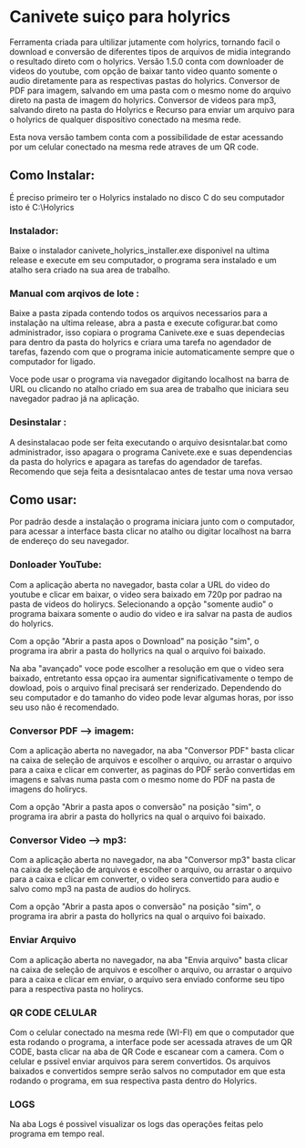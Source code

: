 # Canivete suiço para holyrics

Ferramenta criada para ultilizar jutamente com holyrics, tornando facil o download e conversão de diferentes tipos de arquivos de midia integrando o resultado direto com o holyrics. Versão 1.5.0 conta com downloader de videos do youtube, com opção de baixar tanto video quanto somente o audio diretamente para as respectivas pastas do holyrics. Conversor de PDF para imagem, salvando em uma pasta com o mesmo nome do arquivo direto na pasta de imagem do holyrics. Conversor de videos para mp3, salvando direto na pasta do Holyrics e Recurso para enviar um arquivo para o holyrics de qualquer dispositivo conectado na mesma rede.

Esta nova versão tambem conta com a possibilidade de estar acessando por um celular conectado na mesma rede atraves de um QR code.

## Como Instalar:
É preciso primeiro ter o Holyrics instalado no disco C do seu computador isto é C:\Holyrics

### Instalador:
Baixe o instalador canivete_holyrics_installer.exe disponivel na ultima release e execute em seu computador, o programa sera instalado e um atalho sera criado na sua area de trabalho.

### Manual com arqivos de lote :
Baixe a pasta zipada contendo todos os arquivos necessarios para a instalação na ultima release, abra a pasta e execute cofigurar.bat como administrador, isso copiara o programa Canivete.exe e suas dependecias para dentro da pasta do holyrics e criara uma tarefa no agendador de tarefas, fazendo com que o programa inicie automaticamente sempre que o computador for ligado.

Voce pode usar o programa via navegador digitando localhost na barra de URL ou clicando no atalho criado em sua area de trabalho que iniciara seu navegador padrao já na aplicação.

### Desinstalar :
A desinstalacao pode ser feita executando o arquivo desisntalar.bat como administrador, isso apagara o programa Canivete.exe e suas dependencias da pasta do holyrics e apagara as tarefas do agendador de tarefas. Recomendo que seja feita a desisntalacao antes de testar uma nova versao

## Como usar:
Por padrão desde a instalação o programa iniciara junto com o computador, para acessar a interface basta clicar no atalho ou digitar localhost na barra de endereço do seu navegador.

### Donloader YouTube:
Com a aplicação aberta no navegador, basta colar a URL do video do youtube e clicar em baixar, o video sera baixado em 720p por padrao na pasta de videos do holirycs. Selecionando a opção "somente audio" o programa baixara somente o audio do video e ira salvar na pasta de audios do holyrics.

Com a opção "Abrir a pasta apos o Download" na posição "sim", o programa ira abrir a pasta do hollyrics na qual o arquivo foi baixado.

Na aba "avançado" voce pode escolher a resolução em que o video sera baixado, entretanto essa opçao ira aumentar significativamente o tempo de dowload, pois o arquivo final precisará ser renderizado. Dependendo do seu computador e do tamanho do video pode levar algumas horas, por isso seu uso não é recomendado.

### Conversor PDF --> imagem:
Com a aplicação aberta no navegador, na aba "Conversor PDF" basta clicar na caixa de seleção de arquivos e escolher o arquivo, ou arrastar o arquivo para a caixa e clicar em converter, as paginas do PDF serão convertidas em imagens e salvas numa pasta com o mesmo nome do PDF na pasta de imagens do holirycs. 

Com a opção "Abrir a pasta apos o conversão" na posição "sim", o programa ira abrir a pasta do hollyrics na qual o arquivo foi baixado.

### Conversor Video --> mp3:
Com a aplicação aberta no navegador, na aba "Conversor mp3" basta clicar na caixa de seleção de arquivos e escolher o arquivo, ou arrastar o arquivo para a caixa e clicar em converter, o video sera convertido para audio e salvo como mp3 na pasta de audios do holirycs. 

Com a opção "Abrir a pasta apos o conversão" na posição "sim", o programa ira abrir a pasta do hollyrics na qual o arquivo foi baixado.

### Enviar Arquivo
Com a aplicação aberta no navegador, na aba "Envia arquivo" basta clicar na caixa de seleção de arquivos e escolher o arquivo, ou arrastar o arquivo para a caixa e clicar em enviar, o arquivo sera enviado conforme seu tipo para a respectiva pasta no holirycs. 

### QR CODE CELULAR
Com o celular conectado na mesma rede (WI-FI) em que o computador que esta rodando o programa, a interface pode ser acessada atraves de um QR CODE, basta clicar na aba de QR Code e escanear com a camera. Com o celular e pssivel enviar arquivos para serem convertidos. Os arquivos baixados e convertidos sempre serão salvos no computador em que esta rodando o programa, em sua respectiva pasta dentro do Holyrics.

### LOGS
Na aba Logs é possivel visualizar os logs das operações feitas pelo programa em tempo real.